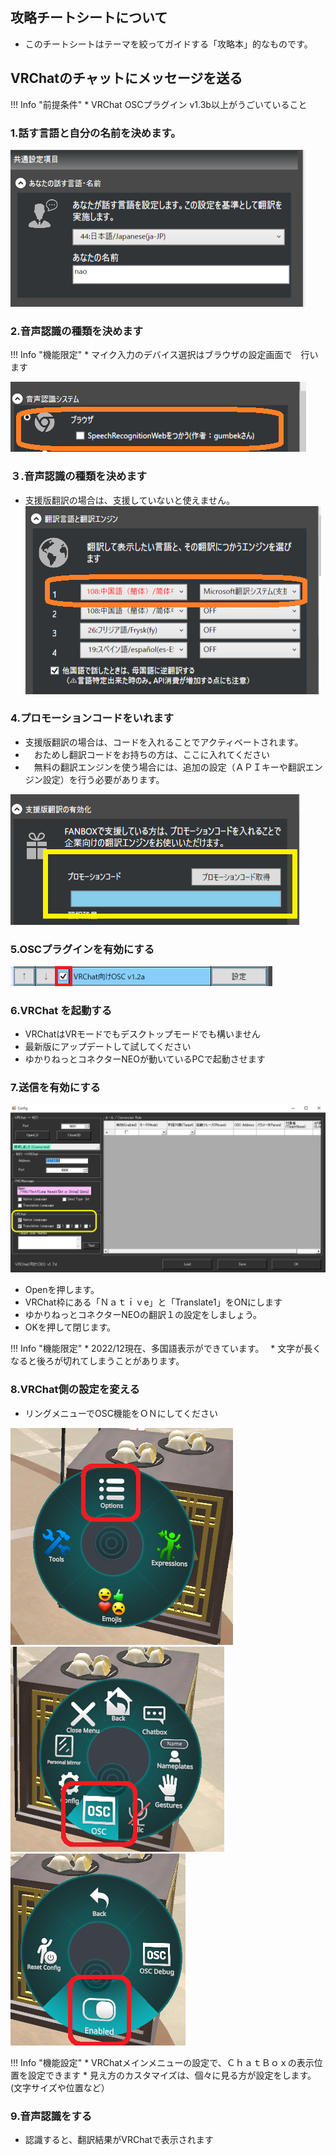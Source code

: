 ## 攻略チートシートについて

* このチートシートはテーマを絞ってガイドする「攻略本」的なものです。

## VRChatのチャットにメッセージを送る

!!! Info "前提条件"
    * VRChat OSCプラグイン v1.3b以上がうごいていること

### 1.話す言語と自分の名前を決めます。
 
![プラグインメニュー](images/cs_vrchat_p4.png)

### 2.音声認識の種類を決めます

!!! Info "機能限定"
    * マイク入力のデバイス選択はブラウザの設定画面で　行います

![プラグインメニュー](images/cs_vrchat_p5.png)

### ３.音声認識の種類を決めます

* 支援版翻訳の場合は、支援していないと使えません。
![プラグインメニュー](images/cs_vrchat_p6.png)

### 4.プロモーションコードをいれます

* 支援版翻訳の場合は、コードを入れることでアクティベートされます。
* 　おためし翻訳コードをお持ちの方は、ここに入れてください
* 　無料の翻訳エンジンを使う場合には、追加の設定（ＡＰＩキーや翻訳エンジン設定）を行う必要があります。

![プラグインメニュー](images/cs_vrchat_p8.png)

### 5.OSCプラグインを有効にする

![プラグインメニュー](../plugin/images/plugin_vrchat_osc_p1.png)

### 6.VRChat を起動する

* VRChatはVRモードでもデスクトップモードでも構いません
* 最新版にアップデートして試してください
* ゆかりねっとコネクターNEOが動いているPCで起動させます

### 7.送信を有効にする

![プラグインメニュー](../plugin/images/plugin_vrchat_osc_p2.png)

* Openを押します。
* VRChat枠にある「Ｎａｔｉｖe」と「Translate1」をONにします
* ゆかりねっとコネクターNEOの翻訳１の設定をしましょう。
* OKを押して閉じます。

!!! Info "機能限定"
    * 2022/12現在、多国語表示ができています。　
    * 文字が長くなると後ろが切れてしまうことがあります。

### 8.VRChat側の設定を変える

* リングメニューでOSC機能をＯＮにしてください

![プラグインメニュー](images/cs_vrchat_p1.png)
![プラグインメニュー](images/cs_vrchat_p2.png)
![プラグインメニュー](images/cs_vrchat_p3.png)

!!! Info "機能設定"
    * VRChatメインメニューの設定で、ＣｈａｔＢｏｘの表示位置を設定できます
    * 見え方のカスタマイズは、個々に見る方が設定をします。(文字サイズや位置など）

### 9.音声認識をする

* 認識すると、翻訳結果がVRChatで表示されます

